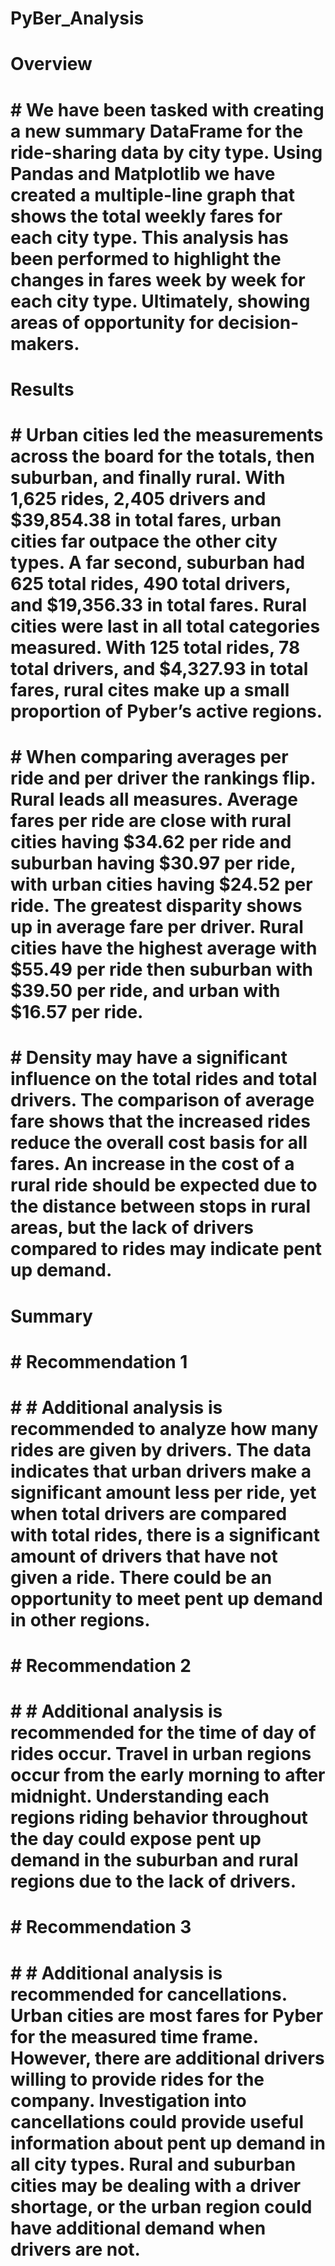 # PyBer_Analysis
# Overview
# # We have been tasked with creating a new summary DataFrame for the ride-sharing data by city type. Using Pandas and Matplotlib we have created a multiple-line graph that shows the total weekly fares for each city type. This analysis has been performed to highlight the changes in fares week by week for each city type. Ultimately, showing areas of opportunity for decision-makers.
# Results
# # Urban cities led the measurements across the board for the totals, then suburban,  and finally rural. With 1,625 rides, 2,405 drivers and $39,854.38 in total fares, urban cities far outpace the other city types. A far second, suburban had 625 total rides, 490 total drivers, and $19,356.33 in total fares. Rural cities were last in all total categories measured. With 125 total rides, 78 total drivers, and $4,327.93 in total fares, rural cites make up a small proportion of Pyber’s active regions. 
# # When comparing averages per ride and per driver the rankings flip. Rural leads all measures. Average fares per ride are close with rural cities having $34.62 per ride and suburban having $30.97 per ride, with urban cities having $24.52 per ride. The greatest disparity shows up in average fare per driver. Rural cities have the highest average with $55.49 per ride then suburban with $39.50 per ride, and urban with $16.57 per ride. 
# # Density may have a significant influence on the total rides and total drivers. The comparison of average fare shows that the increased rides reduce the overall cost basis for all fares. An increase in the cost of a rural ride should be expected due to the distance between stops in rural areas, but the lack of drivers compared to rides may indicate pent up demand. 
# Summary
# # Recommendation 1
# # # Additional analysis is recommended to analyze how many rides are given by drivers. The data indicates that urban drivers make a significant amount less per ride, yet when total drivers are compared with total rides, there is a significant amount of drivers that have not given a ride. There could be an opportunity to meet pent up demand in other regions. 
# # Recommendation 2
# # # Additional analysis is recommended for the time of day of rides occur. Travel in urban regions occur from the early morning to after midnight. Understanding each regions riding behavior throughout the day could expose pent up demand in the suburban and rural regions due to the lack of drivers. 
# # Recommendation 3
# # # Additional analysis is recommended for cancellations. Urban cities are most fares for Pyber for the measured time frame. However, there are additional drivers willing to provide rides for the company. Investigation into cancellations could provide useful information about pent up demand in all city types. Rural and suburban cities may be dealing with a driver shortage, or the urban region could have additional demand when drivers are not.

